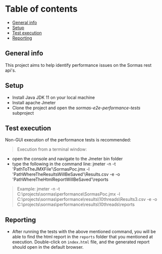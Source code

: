 # Table of contents

* [General info](#general-info)
* [Setup](#setup)
* [Test execution](#test-execution)
* [Reporting](#reporting)

## General info

This project aims to help identify performance issues on the Sormas rest api's.

## Setup
* Install Java JDK 11 on your local machine
* Install apache Jmeter
* Clone the project and open the *sormas-e2e-performance-tests* subproject


## Test execution

Non-GUI execution of the performance tests is recommended:

> Execution from a terminal window:
* open the console and navigate to the Jmeter bin folder
* type the following in the command line:  jmeter -n -t 'PathToTheJMXFile'\SormasPoc.jmx 
  -l 'PathWhereTheResultsWillBeSaved'\Results.csv -e -o 'PathWhereTheHtmlReportWillBeSaved'\reports

> Example:
jmeter -n -t C:\projects\sormas\performance\SormasPoc.jmx -l C:\projects\sormas\performance\results\10threads\Results3.csv
-e -o C:\projects\sormas\performance\results\10threads\reports


## Reporting

* After running the tests with the above mentioned command, you will be able to find the html report in the `reports` folder
that you mentioned at execution. Double-click on `index.html` file, and the generated report should open in the default browser.
